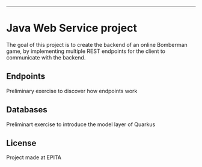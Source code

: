 ---

# Java Web Service project
The goal of this project is to create the backend of an online Bomberman game, by implementing
multiple REST endpoints for the client to communicate with the backend.

## Endpoints
Preliminary exercise to discover how endpoints work

## Databases
Preliminart exercise to introduce the model layer of Quarkus

## License
Project made at EPITA
